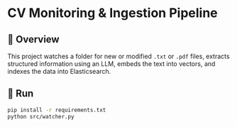 # CV Monitoring & Ingestion Pipeline

## 🧠 Overview
This project watches a folder for new or modified `.txt` or `.pdf` files, extracts structured information using an LLM, embeds the text into vectors, and indexes the data into Elasticsearch.

## 🚀 Run
```bash
pip install -r requirements.txt
python src/watcher.py

